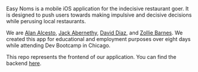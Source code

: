 Easy Noms is a mobile iOS application for the indecisive restaurant goer. It is designed to push users towards making impulsive and decisive decisions while perusing local restaurants.

We are [Alan Alcesto](https://www.linkedin.com/in/aalcesto), [Jack Abernethy](https://www.linkedin.com/in/jack-abernethy-ab257b9b), [David Diaz](https://www.linkedin.com/in/david-diaz-4308ba100), and [Zollie Barnes](https://www.linkedin.com/in/zolliebarnes). We created this app for educational and employment purposes over eight days while attending Dev Bootcamp in Chicago. 

This repo represents the frontend of our application. You can find the backend [here](https://github.com/zoltron2001/easy_noms).
